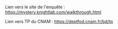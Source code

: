 Lien vers le site de l'enquête : https://mystery.knightlab.com/walkthrough.html

Lien vers TP du CNAM : https://deptfod.cnam.fr/bd/tp

